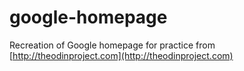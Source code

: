 google-homepage
===============

Recreation of Google homepage for practice
from [http://theodinproject.com](http://theodinproject.com)
